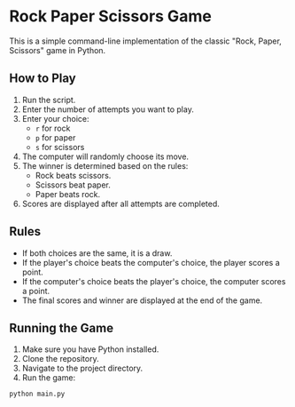 # Rock Paper Scissors Game

This is a simple command-line implementation of the classic "Rock, Paper, Scissors" game in Python.

## How to Play

1. Run the script.
2. Enter the number of attempts you want to play.
3. Enter your choice:
    - `r` for rock
    - `p` for paper
    - `s` for scissors
4. The computer will randomly choose its move.
5. The winner is determined based on the rules:
    - Rock beats scissors.
    - Scissors beat paper.
    - Paper beats rock.
6. Scores are displayed after all attempts are completed.

## Rules

- If both choices are the same, it is a draw.
- If the player's choice beats the computer's choice, the player scores a point.
- If the computer's choice beats the player's choice, the computer scores a point.
- The final scores and winner are displayed at the end of the game.

## Running the Game

1. Make sure you have Python installed.
2. Clone the repository.
3. Navigate to the project directory.
4. Run the game:

```bash
python main.py
